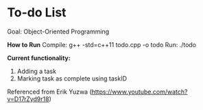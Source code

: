 # To-do List
Goal: Object-Oriented Programming

**How to Run**
Compile: g++ -std=c++11 todo.cpp -o todo
Run: ./todo

**Current functionality:**
1. Adding a task
2. Marking task as complete using taskID

Referenced from Erik Yuzwa (https://www.youtube.com/watch?v=D17rZyd9r18)
